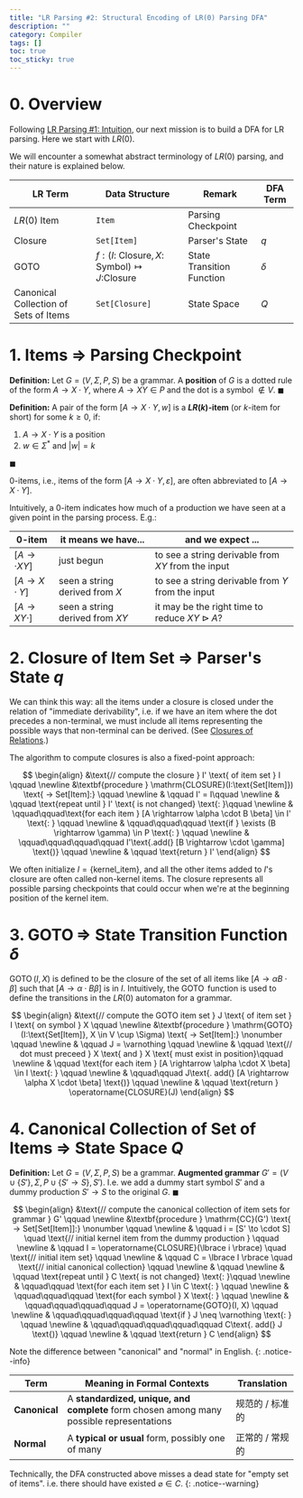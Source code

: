 ```yaml
---
title: "LR Parsing #2: Structural Encoding of LR(0) Parsing DFA"
description: ""
category: Compiler
tags: []
toc: true
toc_sticky: true
---
```


# 0. Overview

Following [LR Parsing #1: Intuition](/compiler/2025/07/17/lr-parsing-1-intuition), our next mission is to build a DFA for LR parsing. Here we start with $LR(0)$. 

We will encounter a somewhat abstract terminology of $LR(0)$ parsing, and their nature is explained below.

|LR Term                               |Data Structure         |Remark                                      |DFA Term                  |
|--------------------------------------|-----------------------|--------------------------------------------|--------------------------|
|$LR(0)$ Item                          | `Item`                | Parsing Checkpoint                         |                          |
|Closure                               | `Set[Item]`         | Parser's State                             | $q$                      |
|$\operatorname{GOTO}$                 | $f: (I\text{: Closure}, X\text{: Symbol}) \mapsto J\text{:Closure}$| State Transition Function                  | $\delta$                 |
|Canonical Collection of Sets of Items | `Set[Closure]`      | State Space                                | $Q$                      |


# 1. Items $\Rightarrow$ Parsing Checkpoint

**Definition:** Let $G=(V,\Sigma,P,S)$ be a grammar. A **position** of $G$ is a dotted rule of the form $A\to X \cdot Y$, where $A \to X Y \in P$ and the dot is a symbol $\not\in V$. $\blacksquare$

**Definition:** A pair of the form $[A\to X \cdot Y, w]$ is a **$LR(k)$-item** (or $k$-item for short) for some $k\geq0$, if:

1. $A \to X \cdot Y$ is a position
2. $w \in \Sigma^{\ast}$ and $\vert w \vert = k$

$\blacksquare$

$0$-items, i.e., items of the form $[A\to X \cdot Y,\varepsilon]$, are often abbreviated to $[A\to X \cdot Y]$.

Intuitively, a $0$-item indicates how much of a production we have seen at a given point in the parsing process. E.g.: 

|$0$-item|it means we have...|and we expect ...|
|--------|-------------------|-----------------|
|$[A\to \cdot XY]$| just begun        | to see a string derivable from $XY$ from the input|
|$[A\to X \cdot Y]$| seen a string derived from $X$| to see a string derivable from $Y$ from the input|
|$[A\to XY \cdot]$| seen a string derived from $XY$| it may be the right time to reduce $XY \rhd A$?|

# 2. Closure of Item Set $\Rightarrow$ Parser's State $q$

We can think this way: all the items under a closure is closed under the relation of "immediate derivability", i.e. if we have an item where the dot precedes a non-terminal, we must include all items representing the possible ways that non-terminal can be derived. (See [Closures of Relations](/math/2024/06/12/closure-math-closures-of-relations#closures-of-relations).)

The algorithm to compute closures is also a fixed-point approach:

$$
\begin{align}
&\text{// compute the closure } I' \text{ of item set } I \qquad \newline 
&\textbf{procedure } \mathrm{CLOSURE}(I:\text{Set[Item]}) \text{ -> Set[Item]:} \qquad \newline 
& \qquad I' = I\qquad \newline 
& \qquad \text{repeat until } I' \text{ is not changed} \text{: }\qquad \newline 
& \qquad\qquad\text{for each item } [A \rightarrow \alpha \cdot B \beta] \in I' \text{: } \qquad \newline  
& \qquad\qquad\qquad \text{if } \exists (B \rightarrow \gamma) \in P \text{: } \qquad \newline 
& \qquad\qquad\qquad\qquad I'\text{.add(} [B \rightarrow \cdot \gamma] \text{)} \qquad \newline 
& \qquad \text{return } I'
\end{align}
$$

We often initialize $I = \lbrace \text{kernel\_item} \rbrace$, and all the other items added to $I$'s closure are often called non-kernel items. The closure represents all possible parsing checkpoints that could occur when we're at the beginning position of the kernel item.

# 3. $\operatorname{GOTO} \Rightarrow$ State Transition Function $\delta$

$\operatorname{GOTO}(I,X)$ is defined to be the closure of the set of all items like $[A \rightarrow \alpha B \cdot \beta]$ such that $[A \rightarrow \alpha \cdot B \beta]$ is in $I$. Intuitively, the $\operatorname{GOTO}$ function is used to define the transitions in the $LR(0)$ automaton for a grammar.

$$
\begin{align}
&\text{// compute the GOTO item set } J \text{ of item set } I \text{ on symbol } X \qquad \newline 
&\textbf{procedure } \mathrm{GOTO}(I:\text{Set[Item]}, X \in V \cup \Sigma) \text{ -> Set[Item]:} \nonumber \qquad \newline 
& \qquad J = \varnothing \qquad \newline
& \qquad \text{// dot must preceed } X \text{ and } X \text{ must exist in position}\qquad \newline 
& \qquad \text{for each item } [A \rightarrow \alpha \cdot X \beta] \in I \text{: } \qquad \newline 
& \qquad\qquad J\text{. add(} [A \rightarrow \alpha X \cdot \beta] \text{)} \qquad \newline 
& \qquad \text{return } \operatorname{CLOSURE}(J)
\end{align}
$$

# 4. Canonical Collection of Set of Items $\Rightarrow$ State Space $Q$

**Definition:** Let $G=(V,\Sigma,P,S)$ be a grammar. **Augmented grammar** $G' = (V \cup \lbrace S' \rbrace, \Sigma, P \cup \lbrace S' \to S \rbrace, S')$. I.e. we add a dummy start symbol $S'$ and a dummy production $S' \to S$ to the original $G$. $\blacksquare$

$$
\begin{align}
&\text{// compute the canonical collection of item sets for grammar } G' \qquad \newline 
&\textbf{procedure } \mathrm{CC}(G') \text{ -> Set[Set[Item]]:} \nonumber \qquad \newline
& \qquad i = [S' \to \cdot S] \quad \text{// initial kernel item from the dummy production } \qquad \newline
& \qquad I = \operatorname{CLOSURE}(\lbrace i \rbrace) \quad \text{// initial item set} \qquad \newline
& \qquad C = \lbrace I \rbrace \quad \text{// initial canonical collection} \qquad \newline
& \qquad \newline
& \qquad \text{repeat until } C \text{ is not changed} \text{: }\qquad \newline 
& \qquad\qquad \text{for each item set } I \in C \text{: } \qquad \newline  
& \qquad\qquad\qquad \text{for each symbol } X \text{: } \qquad \newline
& \qquad\qquad\qquad\qquad J = \operatorname{GOTO}(I, X) \qquad \newline
& \qquad\qquad\qquad\qquad \text{if } J \neq \varnothing \text{: } \qquad \newline 
& \qquad\qquad\qquad\qquad\qquad C\text{. add(} J \text{)} \qquad \newline 
& \qquad \text{return } C
\end{align}
$$

Note the difference between "canonical" and "normal" in English.
{: .notice--info}

|Term|Meaning in Formal Contexts|Translation|
|---|---|---|
|**Canonical**|A **standardized, unique, and complete** form chosen among many possible representations|规范的 / 标准的|
|**Normal**|A **typical or usual** form, possibly one of many|正常的 / 常规的|

Technically, the DFA constructed above misses a dead state for "empty set of items". i.e. there should have existed $\varnothing \in C$. 
{: .notice--warning}